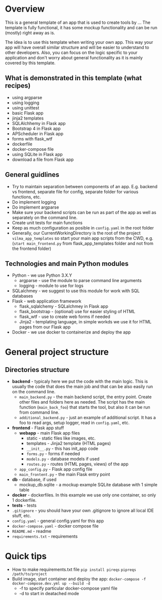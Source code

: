 # Overview

This is a general template of an app that is used to create tools by ...
The template is fully functional, it has some mockup
functionality and can be run (mostly) right away as is. 

The idea is to use this template when writing your own app. This way your app
will have overall similar structure and will be easier to understand to other
developers. Also, you can focus on the logic specific to your application and 
don't worry about general functionality as it is mainly covered by this template.

## What is demonstrated in this template (what recipes)

- using argparse
- using logging
- using unittest
- basic Flask app
- jinja2 templates
- SQLAlchhemy in Flask app
- Bootstrap 4 in Flask app
- APScheduler in Flask app
- forms with flask_wtf
- dockerfile
- docker-compose file
- using SQLite in Flask app
- download a file from Flask app
  
## General guidlines

- Try to maintain separation between components of an app. E.g. backend vs 
  frontend, separate file for config, separate folder for various functions, etc.
- Do implement logging
- Do implement argparse
- Make sure your backend scripts can be run as part of the app as well as 
  separately on the command line.
- Create unit tests for main functions
- Keep as much configuration as posible in `config.yaml` in the root folder
- Generally, our CurrentWorkingDirectory is the root of the project `vilma_app_templates`
so start your main app scripts from the CWD, e.g. (`start main_frontend.py` from 
  flask_app_templates folder and not from the frontend folder)

## Technologies and main Python modules

- Python - we use Python 3.X.Y
	- argparse - use the module to parse command line arguments 
	- logging - module to use for logs
- SQLalchmey - we suggest to use this module for work with SQL databases
- Flask - web application framework
	- flask_sqlalchemy - SQLalchmey in Flask app
	- flask_bootstrap - (optional) use for easier styling of HTML
	- flask_wtf - use to create web forms if needed
	- Jinja2 - templating language, in simple workds we use it for HTML pages from 
our Flask app
- Docker - we use docker to containerize and deploy the app

# General project structure
## Directories structure

- **backend** - typicaly here we put the code with the main logic. This is usually 
the code that does the main job and that can be also easily run on the command
line.
	- `main_backend.py` - the main backend script, the entry point. Create other 
	files and folders here as needed. The script has the main function 
	(`main_back_foo`) that starts the tool, but also it can be run from command line.
	- `additional_backend.py` - just an example of additional script. It has a foo
	to read args, setup logger, read in `config.yaml`, etc. 
- **frontend** - Flask app stuff
	- **webapp** - main Flask app files
		- static - static files like images, etc.
		- templates - Jinja2 template (HTML pages)
		- `__init__.py` - this has init_app code
		- `forms.py` - forms if needed
		- `models.py` - database models if used
		- `routes.py` - routes (HTML pages, views) of the app
	- `app_config.py` - Flask app config file
	- `main_frontent.py` - the main Flask entry point
- **db** - database, if used
	- mockup_db.sqlite - a mockup example SQLite database with 1 simple table
- **docker** - dockerfiles. In this example we use only one container, so only 1
dockerfile.
- **tests** - tests
- `.gitignore` - you should have your own .gitignore to ignore all local IDE 
  stuff, etc.
- `config.yaml` - general config.yaml for this app
- `docker-compose.yaml` - docker compose file
- `README.md` - readme
- `requirements.txt` - requirements
   
# Quick tips

- How to make requirements.txt file
`pip install pireqs`
`pipreqs /path/to/project`
- Build image, start container and deploy the app: `docker-compose -f docker-compose.dev.yml up --build -d` 
	- -f to specify particular docker-compose yaml file
	- -d to start in deatached mode
  